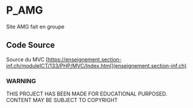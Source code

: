 # P_AMG
Site AMG fait en groupe
## Code Source
Source du MVC [https://enseignement.section-inf.ch/moduleICT/133/PHP/MVC/Index.html](enseignement.section-inf.ch)
### WARNING
THIS PROJECT HAS BEEN MADE FOR EDUCATIONAL PURPOSED. CONTENT MAY BE SUBJECT TO COPYRIGHT
